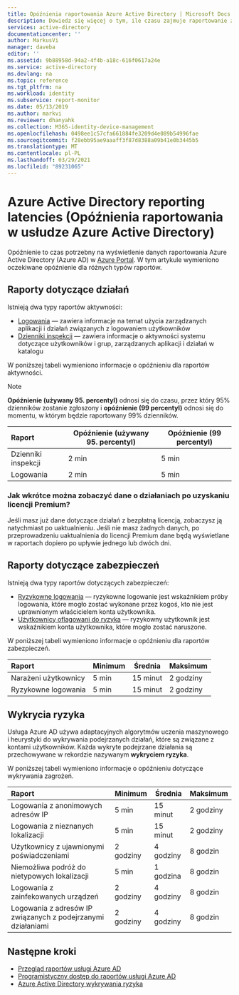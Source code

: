 ```yaml
---
title: Opóźnienia raportowania Azure Active Directory | Microsoft Docs
description: Dowiedz się więcej o tym, ile czasu zajmuje raportowanie zdarzeń w Azure Portal
services: active-directory
documentationcenter: ''
author: MarkusVi
manager: daveba
editor: ''
ms.assetid: 9b88958d-94a2-4f4b-a18c-616f0617a24e
ms.service: active-directory
ms.devlang: na
ms.topic: reference
ms.tgt_pltfrm: na
ms.workload: identity
ms.subservice: report-monitor
ms.date: 05/13/2019
ms.author: markvi
ms.reviewer: dhanyahk
ms.collection: M365-identity-device-management
ms.openlocfilehash: 0498ee1c57cfa661884fe3209d4e089b54996fae
ms.sourcegitcommit: f28ebb95ae9aaaff3f87d8388a09b41e0b3445b5
ms.translationtype: MT
ms.contentlocale: pl-PL
ms.lasthandoff: 03/29/2021
ms.locfileid: "89231065"
---
```

# <a name="azure-active-directory-reporting-latencies"></a>Azure Active Directory reporting latencies (Opóźnienia raportowania w usłudze Azure Active Directory)

Opóźnienie to czas potrzebny na wyświetlenie danych raportowania Azure Active Directory (Azure AD) w [Azure Portal](https://portal.azure.com). W tym artykule wymieniono oczekiwane opóźnienie dla różnych typów raportów. 

## <a name="activity-reports"></a>Raporty dotyczące działań

Istnieją dwa typy raportów aktywności:

- [Logowania](concept-sign-ins.md) — zawiera informacje na temat użycia zarządzanych aplikacji i działań związanych z logowaniem użytkowników
- [Dzienniki inspekcji](concept-audit-logs.md) — zawiera informacje o aktywności systemu dotyczące użytkowników i grup, zarządzanych aplikacji i działań w katalogu

W poniższej tabeli wymieniono informacje o opóźnieniu dla raportów aktywności. 

> [!NOTE]
> **Opóźnienie (używany 95. percentyl)** odnosi się do czasu, przez który 95% dzienników zostanie zgłoszony i **opóźnienie (99 percentyl)** odnosi się do momentu, w którym będzie raportowany 99% dzienników. 
>

| Raport | Opóźnienie (używany 95. percentyl) |Opóźnienie (99 percentyl)|
| :-- | --- | --- |
| Dzienniki inspekcji | 2 min  | 5 min  |
| Logowania | 2 min  | 5 min |

### <a name="how-soon-can-i-see-activities-data-after-getting-a-premium-license"></a>Jak wkrótce można zobaczyć dane o działaniach po uzyskaniu licencji Premium?

Jeśli masz już dane dotyczące działań z bezpłatną licencją, zobaczysz ją natychmiast po uaktualnieniu. Jeśli nie masz żadnych danych, po przeprowadzeniu uaktualnienia do licencji Premium dane będą wyświetlane w raportach dopiero po upływie jednego lub dwóch dni.

## <a name="security-reports"></a>Raporty dotyczące zabezpieczeń

Istnieją dwa typy raportów dotyczących zabezpieczeń:

- [Ryzykowne logowania](../identity-protection/overview-identity-protection.md) — ryzykowne logowanie jest wskaźnikiem próby logowania, które mogło zostać wykonane przez kogoś, kto nie jest uprawnionym właścicielem konta użytkownika. 
- [Użytkownicy oflagowani do ryzyka](../identity-protection/overview-identity-protection.md) — ryzykowny użytkownik jest wskaźnikiem konta użytkownika, które mogło zostać naruszone. 

W poniższej tabeli wymieniono informacje o opóźnieniu dla raportów zabezpieczeń.

| Raport | Minimum | Średnia | Maksimum |
| :-- | --- | --- | --- |
| Narażeni użytkownicy          | 5 min   | 15 minut  | 2 godziny  |
| Ryzykowne logowania         | 5 min   | 15 minut  | 2 godziny  |

## <a name="risk-detections"></a>Wykrycia ryzyka

Usługa Azure AD używa adaptacyjnych algorytmów uczenia maszynowego i heurystyki do wykrywania podejrzanych działań, które są związane z kontami użytkowników. Każda wykryte podejrzane działania są przechowywane w rekordzie nazywanym **wykryciem ryzyka**.

W poniższej tabeli wymieniono informacje o opóźnieniu dotyczące wykrywania zagrożeń.

| Raport | Minimum | Średnia | Maksimum |
| :-- | --- | --- | --- |
| Logowania z anonimowych adresów IP |5 min |15 minut |2 godziny |
| Logowania z nieznanych lokalizacji |5 min |15 minut |2 godziny |
| Użytkownicy z ujawnionymi poświadczeniami |2 godziny |4 godziny |8 godzin |
| Niemożliwa podróż do nietypowych lokalizacji |5 min |1 godzina |8 godzin  |
| Logowania z zainfekowanych urządzeń |2 godziny |4 godziny |8 godzin  |
| Logowania z adresów IP związanych z podejrzanymi działaniami |2 godziny |4 godziny |8 godzin  |


## <a name="next-steps"></a>Następne kroki

* [Przegląd raportów usługi Azure AD](overview-reports.md)
* [Programistyczny dostęp do raportów usługi Azure AD](concept-reporting-api.md)
* [Azure Active Directory wykrywania ryzyka](../identity-protection/overview-identity-protection.md)